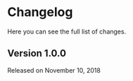 # Changelog

Here you can see the full list of changes.

## Version 1.0.0

Released on November 10, 2018